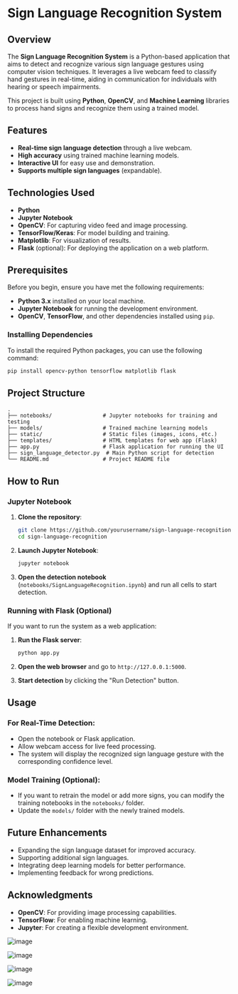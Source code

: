 
# Sign Language Recognition System

## Overview

The **Sign Language Recognition System** is a Python-based application that aims to detect and recognize various sign language gestures using computer vision techniques. It leverages a live webcam feed to classify hand gestures in real-time, aiding in communication for individuals with hearing or speech impairments.

This project is built using **Python**, **OpenCV**, and **Machine Learning** libraries to process hand signs and recognize them using a trained model.

## Features

- **Real-time sign language detection** through a live webcam.
- **High accuracy** using trained machine learning models.
- **Interactive UI** for easy use and demonstration.
- **Supports multiple sign languages** (expandable).

## Technologies Used

- **Python**
- **Jupyter Notebook**
- **OpenCV**: For capturing video feed and image processing.
- **TensorFlow/Keras**: For model building and training.
- **Matplotlib**: For visualization of results.
- **Flask** (optional): For deploying the application on a web platform.

## Prerequisites

Before you begin, ensure you have met the following requirements:

- **Python 3.x** installed on your local machine.
- **Jupyter Notebook** for running the development environment.
- **OpenCV**, **TensorFlow**, and other dependencies installed using `pip`.

### Installing Dependencies

To install the required Python packages, you can use the following command:

```bash
pip install opencv-python tensorflow matplotlib flask
```

## Project Structure

```plaintext
.
├── notebooks/                # Jupyter notebooks for training and testing
├── models/                   # Trained machine learning models
├── static/                   # Static files (images, icons, etc.)
├── templates/                # HTML templates for web app (Flask)
├── app.py                    # Flask application for running the UI
├── sign_language_detector.py  # Main Python script for detection
└── README.md                 # Project README file
```

## How to Run

### Jupyter Notebook

1. **Clone the repository**:
   ```bash
   git clone https://github.com/yourusername/sign-language-recognition.git
   cd sign-language-recognition
   ```

2. **Launch Jupyter Notebook**:
   ```bash
   jupyter notebook
   ```

3. **Open the detection notebook** (`notebooks/SignLanguageRecognition.ipynb`) and run all cells to start detection.

### Running with Flask (Optional)

If you want to run the system as a web application:

1. **Run the Flask server**:
   ```bash
   python app.py
   ```

2. **Open the web browser** and go to `http://127.0.0.1:5000`.

3. **Start detection** by clicking the "Run Detection" button.

## Usage

### For Real-Time Detection:

- Open the notebook or Flask application.
- Allow webcam access for live feed processing.
- The system will display the recognized sign language gesture with the corresponding confidence level.

### Model Training (Optional):

- If you want to retrain the model or add more signs, you can modify the training notebooks in the `notebooks/` folder.
- Update the `models/` folder with the newly trained models.

## Future Enhancements

- Expanding the sign language dataset for improved accuracy.
- Supporting additional sign languages.
- Integrating deep learning models for better performance.
- Implementing feedback for wrong predictions.

## Acknowledgments

- **OpenCV**: For providing image processing capabilities.
- **TensorFlow**: For enabling machine learning.
- **Jupyter**: For creating a flexible development environment.


![image](https://github.com/user-attachments/assets/04df3088-ad5e-4eaa-b6a0-00c1810d154c)

![image](https://github.com/user-attachments/assets/dd99e02a-f0f2-4e5a-91d3-181ca6b33169)

![image](https://github.com/user-attachments/assets/48e89fb1-fff8-4953-b903-9fadb5653052)

![image](https://github.com/user-attachments/assets/7f9c570b-41f3-481b-8f53-0225d7859ac2)



